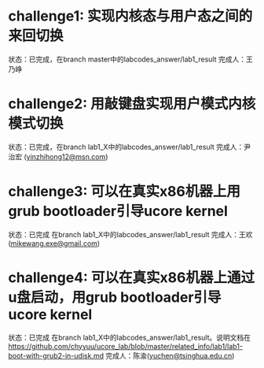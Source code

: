 challenge1: 实现内核态与用户态之间的来回切换
===================================================
状态：已完成，在branch master中的labcodes_answer/lab1_result
完成人：王乃峥

challenge2: 用敲键盘实现用户模式内核模式切换
===================================================
状态：已完成，在branch lab1_X中的labcodes_answer/lab1_result
完成人：尹治宏 (yinzhihong12@msn.com)


challenge3: 可以在真实x86机器上用grub bootloader引导ucore kernel
===================================================
状态：已完成 在branch lab1_X中的labcodes_answer/lab1_result
完成人：王欢 (mikewang.exe@gmail.com)

challenge4: 可以在真实x86机器上通过u盘启动，用grub bootloader引导ucore kernel
===================================================
状态：已完成 在branch lab1_X中的labcodes_answer/lab1_result。说明文档在
https://github.com/chyyuu/ucore_lab/blob/master/related_info/lab1/lab1-boot-with-grub2-in-udisk.md
完成人：陈渝(yuchen@tsinghua.edu.cn)
